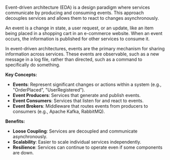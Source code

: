 Event-driven architecture (EDA) is a design paradigm where services communicate by producing and consuming events. This approach decouples services and allows them to react to changes asynchronously. 

An event is a change in state, a user request, or an update, like an item being placed in a shopping cart in an e-commerce website. When an event occurs, the information is published for other services to consume it. 

In event-driven architectures, events are the primary mechanism for sharing information across services. These events are observable, such as a new message in a log file, rather than directed, such as a command to specifically do something.

**Key Concepts:**

- **Events**: Represent significant changes or actions within a system (e.g., "OrderPlaced", "UserRegistered").
- **Event Producers**: Services that generate and publish events.
- **Event Consumers**: Services that listen for and react to events.
- **Event Brokers**: Middleware that routes events from producers to consumers (e.g., Apache Kafka, RabbitMQ).

**Benefits:**

- **Loose Coupling**: Services are decoupled and communicate asynchronously.
- **Scalability**: Easier to scale individual services independently.
- **Resilience**: Services can continue to operate even if some components are down.